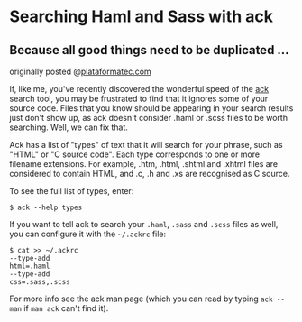 # Searching Haml and Sass with ack

## Because all good things need to be duplicated ...
originally posted @[plataformatec.com](http://effectif.com/articles/searching-haml-and-sass-with-ack)

If, like me, you've recently discovered the wonderful speed of the [ack](http://betterthangrep.com/) search tool, you may be frustrated to find that it ignores some of your source code. Files that you know should be appearing in your search results just don't show up, as ack doesn't consider .haml or .scss files to be worth searching. Well, we can fix that.

Ack has a list of "types" of text that it will search for your phrase, such as "HTML" or "C source code". Each type corresponds to one or more filename extensions. For example, .htm, .html, .shtml and .xhtml files are considered to contain HTML, and .c, .h and .xs are recognised as C source.

To see the full list of types, enter:

```
$ ack --help types
```

If you want to tell ack to search your `.haml`, `.sass` and `.scss` files as well, you can configure it with the `~/.ackrc` file:

```
$ cat >> ~/.ackrc
--type-add
html=.haml
--type-add
css=.sass,.scss
```

For more info see the ack man page (which you can read by typing `ack --man` if `man ack` can't find it).
